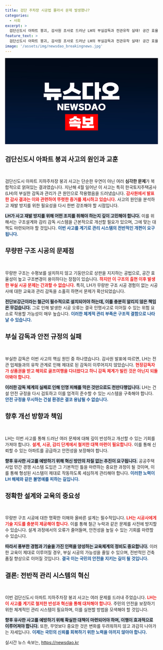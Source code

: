 ```yaml
---
title: 검단 주차장 시공법 몰라서 문제 발생했나?
categories:
  - 사회
excerpt: >
  검단신도시 아파트 붕괴, 감사원 조사로 드러난 LH의 부실감독과 전관유착 실태! 공간 효율성을 높인 무량판 구조, 그러나 안전은 뒷전? 인명사고 없이 지나간 이 사고의 진실과 해결책은 과연 무엇일까? 클릭해 확인하세요!
feature_text: >
  검단신도시 아파트 붕괴, 감사원 조사로 드러난 LH의 부실감독과 전관유착 실태! 공간 효율성을 높인 무량판 구조, 그러나 안전은 뒷전? 인명사고 없이 지나간 이 사고의 진실과 해결책은 과연 무엇일까? 클릭해 확인하세요!
image: '/assets/img/newsdao_breakingnews.jpg'
---
```


<p><img src="/assets/img/newsdao_breakingnews.jpg" alt="firstkoreanews 속보" /></p>

<h2 data-ke-size="size26">검단신도시 아파트 붕괴 사고의 원인과 교훈</h2>

<p data-ke-size="size16">&nbsp;</p>

<p>검단신도시 아파트 지하주차장 붕괴 사고는 단순한 우연이 아닌 여러 <strong>심각한 문제</strong>가 복합적으로 얽혀있는 결과였습니다. 지난해 4월 일어난 이 사고는 특히 한국토지주택공사(LH)의 부실한 감독과 관리가 큰 원인으로 작용했음을 드러냈습니다. <b><span style="color: #ee2323;">감사원에서 발표한 감사 결과는 이와 관련하여 뚜렷한 증거를 제시하고 있습니다.</span></b> 사고의 원인을 분석하고 재발 방지를 위한 필요성을 다시 한번 강조해야 할 시점입니다.</p>

<p><b><span style="background-color: #21538527;">LH가 사고 재발 방지를 위해 어떤 조치를 취해야 하는지 깊이 고민해야 합니다.</span></b> 이를 위해서는 구조설계와 감리 감독 시스템을 근본적으로 개선할 필요가 있으며, 그에 맞는 대책도 마련되어야 할 것입니다. <b><span style="color: #1a5490;">이번 사고를 계기로 관리 시스템의 전반적인 개편이 요구됩니다.</span></b></p>

<h2 data-ke-size="size26">무량판 구조 시공의 문제점</h2>

<p data-ke-size="size16">&nbsp;</p>

<p>무량판 구조는 수평보를 설치하지 않고 기둥만으로 상판을 지지하는 공법으로, 공간 효율성이 높고 구조변경이 용이하다는 장점이 있습니다. <b><span style="color: #ee2323;">하지만 이 구조의 출현 이후 발생한 부실 시공 문제는 간과할 수 없습니다.</span></b> 특히, LH가 무량판 구조 시공 경험이 없는 시공사에 대한 교육과 관리 감독을 소홀히 하면서 문제가 확산되었습니다.</p>

<p><b><span style="background-color: #21538527;">전단보강근이라는 철근이 필수적으로 설치되어야 하는데, 이를 충분히 알리지 않은 책임은 무겁습니다.</span></b> 그로 인해 발생한 시공 오류는 결국 인명사고로 이어질 수 있는 위험 요소로 작용할 가능성이 매우 높습니다. <b><span style="color: #1a5490;">이러한 체계적 관리 부족은 구조적 결함으로 나타날 수 있습니다.</span></b></p>

<h2 data-ke-size="size26">부실 감독과 안전 규정의 실패</h2>

<p data-ke-size="size16">&nbsp;</p>

<p>부실한 감독은 이번 사고의 핵심 원인 중 하나였습니다. 감사원 발표에 따르면, LH는 전관 업체들과의 유착 관계로 인해 제대로 된 감독이 이루어지지 않았습니다. <b><span style="color: #ee2323;">현장감독자가 상품권을 받고 해외로 골프여행을 다녀왔다고 하니 감독 체계가 빌린 것은 아닌지 되돌아봐야 합니다.</span></b></p>

<p><b><span style="background-color: #21538527;">이러한 감독 체계의 실패로 인해 인명 피해를 막은 것만으로도 천만다행입니다.</span></b> LH는 건설 안전 규정을 다시 검토하고 이를 엄격히 준수할 수 있는 시스템을 구축해야 합니다. <b><span style="color: #1a5490;">안전 규정을 무시하는 건설 환경은 결코 용납될 수 없습니다.</span></b></p>

<h2 data-ke-size="size26">향후 개선 방향과 책임</h2>

<p data-ke-size="size16">&nbsp;</p>

<p>LH는 이번 사고를 통해 드러난 여러 문제에 대해 깊이 반성하고 개선할 수 있는 기회를 가져야 합니다. <b><span style="color: #ee2323;">설계, 시공, 감리 단계에서 철저한 대책 마련이 필요합니다.</span></b> 이를 통해 신뢰할 수 있는 아파트를 공급하고 안전성을 보장해야 합니다.</p>

<p><b><span style="background-color: #21538527;">향후 유사한 사고를 예방하기 위해 혁신 방안의 차질 없는 추진이 요구됩니다.</span></b> 공공주택 사업 민간 경쟁 시스템 도입은 그 기본적인 틀을 마련하는 중요한 과정이 될 것이며, 이를 통해 형성된 시스템이 제대로 작동하도록 세심하게 관리해야 합니다. <b><span style="color: #1a5490;">이러한 노력이 LH 해체와 같은 불명예를 피하는 길입니다.</span></b></p>

<h2 data-ke-size="size26">정확한 설계와 교육의 중요성</h2>

<p data-ke-size="size16">&nbsp;</p>

<p>무량판 구조 시공에 대한 명확한 이해와 올바른 설계는 필수적입니다. <b><span style="color: #ee2323;">LH는 시공사에게 기술 지도를 충분히 제공해야 합니다.</span></b> 이를 통해 철근 누락과 같은 문제를 사전에 방지할 수 있습니다. 설계 과정에서의 오류가 줄어들며, 안전성을 높일 수 있는 기회를 마련할 수 있습니다.</p>

<p><b><span style="background-color: #21538527;">따라서 풍부한 경험과 기술을 가진 인력을 양성하는 교육체계의 정비도 중요합니다.</span></b> 이러한 교육이 제대로 이루어질 경우, 부실 시공의 가능성을 줄일 수 있으며, 전반적인 건축 품질 향상으로 이어질 것입니다. <b><span style="color: #1a5490;">결국 이는 국민의 안전을 지키는 길이 될 것입니다.</span></b></p>

<h2 data-ke-size="size26">결론: 전반적 관리 시스템의 혁신</h2>

<p data-ke-size="size16">&nbsp;</p>

<p>이번 검단신도시 아파트 지하주차장 붕괴 사고는 여러 문제를 드러내 주었습니다. <b><span style="color: #ee2323;">LH는 이 사고를 계기로 철저한 반성과 혁신을 통해 대처해야 합니다.</span></b> 주민의 안전을 보장하기 위한 체계적인 관리 시스템이 필요하며, 이를 실현할 방법을 모색해야 할 것입니다.</p>

<p><b><span style="background-color: #21538527;">향후 유사한 사고를 예방하기 위해 확실한 대책이 마련되어야 하며, 이행이 효과적으로 이루어져야 합니다.</span></b> 또한, 무엇보다 중요한 것은 변화를 두려워하지 않고 과감히 나아가는 자세입니다. <b><span style="color: #1a5490;">이제는 국민의 신뢰를 회복하기 위한 노력을 아끼지 않아야 합니다.</span></b></p>
실시간 뉴스 속보는, <a href="https://newsdao.kr" rel="dofollow">https://newsdao.kr</a>


